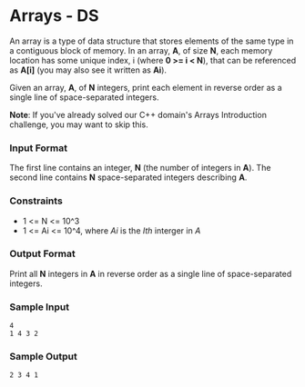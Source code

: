 # Arrays - DS

An array is a type of data structure that stores elements of the same type in a contiguous block of memory. In an array, **A**, of size **N**, each memory location has some unique index, i (where **0 >= i < N**), that can be referenced as **A[i]** (you may also see it written as **Ai**).

Given an array, **A**, of **N** integers, print each element in reverse order as a single line of space-separated integers.

**Note**: If you've already solved our C++ domain's Arrays Introduction challenge, you may want to skip this.

### Input Format

The first line contains an integer, **N** (the number of integers in **A**). 
The second line contains **N** space-separated integers describing **A**.

### Constraints

 * 1 <= N <= 10^3
 * 1 <= Ai <= 10^4, where *Ai* is the *Ith* interger in *A*

### Output Format

Print all **N** integers in **A** in reverse order as a single line of space-separated integers.

### Sample Input

```
4
1 4 3 2
```

### Sample Output

```
2 3 4 1
```